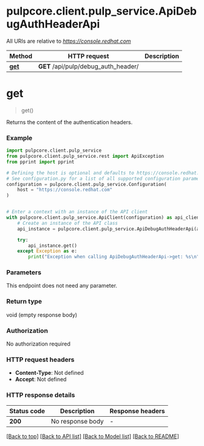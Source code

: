 # pulpcore.client.pulp_service.ApiDebugAuthHeaderApi

All URIs are relative to *https://console.redhat.com*

Method | HTTP request | Description
------------- | ------------- | -------------
[**get**](ApiDebugAuthHeaderApi.md#get) | **GET** /api/pulp/debug_auth_header/ | 


# **get**
> get()



Returns the content of the authentication headers.

### Example


```python
import pulpcore.client.pulp_service
from pulpcore.client.pulp_service.rest import ApiException
from pprint import pprint

# Defining the host is optional and defaults to https://console.redhat.com
# See configuration.py for a list of all supported configuration parameters.
configuration = pulpcore.client.pulp_service.Configuration(
    host = "https://console.redhat.com"
)


# Enter a context with an instance of the API client
with pulpcore.client.pulp_service.ApiClient(configuration) as api_client:
    # Create an instance of the API class
    api_instance = pulpcore.client.pulp_service.ApiDebugAuthHeaderApi(api_client)

    try:
        api_instance.get()
    except Exception as e:
        print("Exception when calling ApiDebugAuthHeaderApi->get: %s\n" % e)
```



### Parameters

This endpoint does not need any parameter.

### Return type

void (empty response body)

### Authorization

No authorization required

### HTTP request headers

 - **Content-Type**: Not defined
 - **Accept**: Not defined

### HTTP response details

| Status code | Description | Response headers |
|-------------|-------------|------------------|
**200** | No response body |  -  |

[[Back to top]](#) [[Back to API list]](../README.md#documentation-for-api-endpoints) [[Back to Model list]](../README.md#documentation-for-models) [[Back to README]](../README.md)

